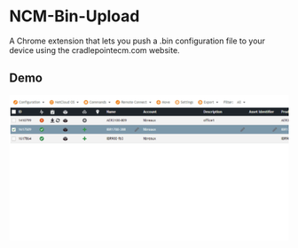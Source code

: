# NCM-Bin-Upload

A Chrome extension that lets you push a .bin configuration file to your device using the cradlepointecm.com website.  

## Demo
![](https://github.com/hbreauxv/NCM-Bin-Upload/blob/master/NCM%20Bin%20Upload.gif)

